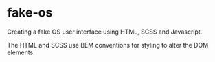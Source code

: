# fake-os

Creating a fake OS user interface using HTML, SCSS and Javascript.

The HTML and SCSS use BEM conventions for styling to alter the DOM elements.
